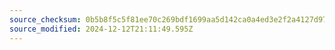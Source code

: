 ```yaml
---
source_checksum: 0b5b8f5c5f81ee70c269bdf1699aa5d142ca0a4ed3e2f2a4127d973cd6ba2f00
source_modified: 2024-12-12T21:11:49.595Z
---
```


